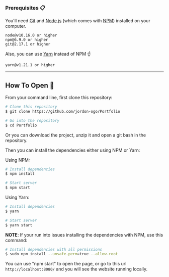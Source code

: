 ### Prerequisites 📋

You'll need [Git](https://git-scm.com) and [Node.js](https://nodejs.org/en/download/) (which comes with [NPM](http://npmjs.com)) installed on your computer.

```
node@v10.16.0 or higher
npm@6.9.0 or higher
git@2.17.1 or higher
```

Also, you can use [Yarn](https://yarnpkg.com/) instead of NPM ☝️

```
yarn@v1.21.1 or higher
```

---

## How To Open 🔧

From your command line, first clone this repository:

```bash
# Clone this repository
$ git clone https://github.com/jordon-ogo/Portfolio

# Go into the repository
$ cd Portfolio
```

Or you can download the project, unzip it and open a git bash in the repository.

Then you can install the dependencies either using NPM or Yarn:

Using NPM:
```bash
# Install dependencies
$ npm install

# Start server
$ npm start
```
Using Yarn:
```bash
# Install dependencies
$ yarn

# Start server
$ yarn start
```

**NOTE**:
If your run into issues installing the dependencies with NPM, use this command:

```bash
# Install dependencies with all permissions
$ sudo npm install --unsafe-perm=true --allow-root
```

You can use "npm start" to open the page, or go to this url `http://localhost:8080/` and you will see the website running locally.

